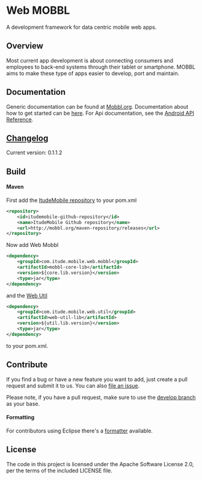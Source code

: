 # Web MOBBL

A development framework for data centric mobile web apps.

## Overview

Most current app development is about connecting consumers and employees to back-end systems through their tablet or smartphone. MOBBL aims to make these type of apps easier to develop, port and maintain.

## Documentation

Generic documentation can be found at [Mobbl.org](http://mobbl.org/doc.html).
Documentation about how to get started can be [here](http://mobbl.org/mobileweb.html).
For Api documentation, see the [Android API Reference](http://mobbl.org/apis/mobileweb/index.html).

## [Changelog](https://github.com/ItudeMobile/itude-mobile-web-mobbl/wiki/Changelog)
Current version: 0.1.1.2

## Build
#### Maven

First add the [ItudeMobile repository](https://github.com/ItudeMobile/maven-repository) to your pom.xml

```xml
<repository>
	<id>itudemobile-github-repository</id>
	<name>ItudeMobile Github repository</name>
	<url>http://mobbl.org/maven-repository/releases</url>
</repository>
```

Now add Web Mobbl

```xml
<dependency>
    <groupId>com.itude.mobile.web.mobbl</groupId>
    <artifactId>mobbl-core-lib</artifactId>
    <version>${core.lib.version}</version>
    <type>jar</type>
</dependency>
```
and the [Web Util](https://github.com/ItudeMobile/itude-mobile-web-util)

```xml
<dependency>
	<groupId>com.itude.mobile.web.util</groupId>
	<artifactId>web-util-lib</artifactId>
	<version>${util.lib.version}</version>
	<type>jar</type>
</dependency>
```
to your pom.xml.

## Contribute

If you find a bug or have a new feature you want to add, just create a pull request and submit it to us. You can also [file an issue](https://github.com/ItudeMobile/itude-mobile-web-mobbl/issues/new).

Please note, if you have a pull request, make sure to use the [develop branch](https://github.com/ItudeMobile/itude-mobile-web-mobbl/tree/develop) as your base.

#### Formatting

For contributors using Eclipse there's a [formatter](http://mobbl.org/downloads/code-format.xml) available.

## License
The code in this project is licensed under the Apache Software License 2.0, per the terms of the included LICENSE file.
